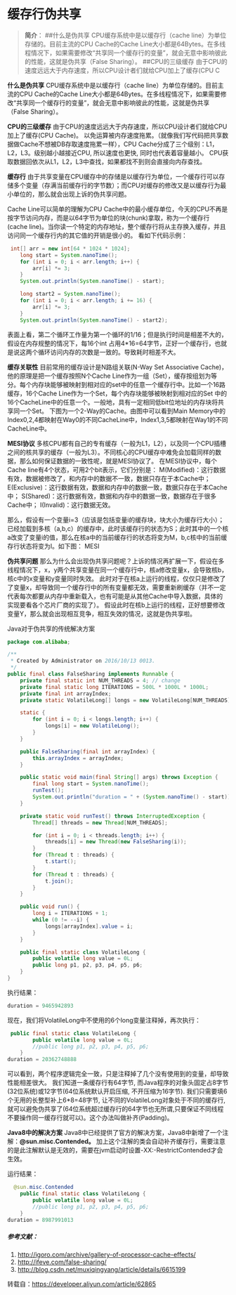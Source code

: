 # 缓存行伪共享

> **简介**： ##什么是伪共享 CPU缓存系统中是以缓存行（cache line）为单位存储的。目前主流的CPU Cache的Cache Line大小都是64Bytes。在多线程情况下，如果需要修改“共享同一个缓存行的变量”，就会无意中影响彼此的性能，这就是伪共享（False Sharing）。 ##CPU的三级缓存 由于CPU的速度远远大于内存速度，所以CPU设计者们就给CPU加上了缓存(CPU C

**什么是伪共享**
CPU缓存系统中是以缓存行（cache line）为单位存储的。目前主流的CPU Cache的Cache Line大小都是64Bytes。在多线程情况下，如果需要修改“共享同一个缓存行的变量”，就会无意中影响彼此的性能，这就是伪共享（False Sharing）。

**CPU的三级缓存**
由于CPU的速度远远大于内存速度，所以CPU设计者们就给CPU加上了缓存(CPU Cache)。 以免运算被内存速度拖累。（就像我们写代码把共享数据做Cache不想被DB存取速度拖累一样），CPU Cache分成了三个级别：L1，L2，L3。级别越小越接近CPU, 所以速度也更快, 同时也代表着容量越小。
CPU获取数据回依次从L1，L2，L3中查找，如果都找不到则会直接向内存查找。

**缓存行**
由于共享变量在CPU缓存中的存储是以缓存行为单位，一个缓存行可以存储多个变量（存满当前缓存行的字节数）；而CPU对缓存的修改又是以缓存行为最小单位的，那么就会出现上诉的伪共享问题。

Cache Line可以简单的理解为CPU Cache中的最小缓存单位，今天的CPU不再是按字节访问内存，而是以64字节为单位的块(chunk)拿取，称为一个缓存行(cache line)。当你读一个特定的内存地址，整个缓存行将从主存换入缓存，并且访问同一个缓存行内的其它值的开销是很小的。
看如下代码示例：

```java
 int[] arr = new int[64 * 1024 * 1024];
    long start = System.nanoTime();
    for (int i = 0; i < arr.length; i++) {
        arr[i] *= 3;
    }
    System.out.println(System.nanoTime() - start);

    long start2 = System.nanoTime();
    for (int i = 0; i < arr.length; i += 16) {
        arr[i] *= 3;
    }
    System.out.println(System.nanoTime() - start2);
```

表面上看，第二个循环工作量为第一个循环的1/16；但是执行时间是相差不大的，假设在内存规整的情况下，每16个int 占用4*16=64字节，正好一个缓存行，也就是说这两个循环访问内存的次数是一致的。导致耗时相差不大。

**缓存关联性**
目前常用的缓存设计是N路组关联(N-Way Set Associative Cache)，他的原理是把一个缓存按照N个Cache Line作为一组（Set），缓存按组划为等分。每个内存块能够被映射到相对应的set中的任意一个缓存行中。比如一个16路缓存，16个Cache Line作为一个Set，每个内存块能够被映射到相对应的Set
中的16个CacheLine中的任意一个。一般地，具有一定相同低bit位地址的内存块将共享同一个Set。
下图为一个2-Way的Cache。由图中可以看到Main Memory中的Index0,2,4都映射在Way0的不同CacheLine中，Index1,3,5都映射在Way1的不同CacheLine中。

**MESI协议**
多核CPU都有自己的专有缓存（一般为L1，L2），以及同一个CPU插槽之间的核共享的缓存（一般为L3）。不同核心的CPU缓存中难免会加载同样的数据，那么如何保证数据的一致性呢，就是MESI协议了。
在MESI协议中，每个Cache line有4个状态，可用2个bit表示，它们分别是：
M(Modified)：这行数据有效，数据被修改了，和内存中的数据不一致，数据只存在于本Cache中；
E(Exclusive)：这行数据有效，数据和内存中的数据一致，数据只存在于本Cache中；
S(Shared)：这行数据有效，数据和内存中的数据一致，数据存在于很多Cache中；
I(Invalid)：这行数据无效。

那么，假设有一个变量i=3（应该是包括变量i的缓存块，块大小为缓存行大小）；已经加载到多核（a,b,c）的缓存中，此时该缓存行的状态为S；此时其中的一个核a改变了变量i的值，那么在核a中的当前缓存行的状态将变为M，b,c核中的当前缓存行状态将变为I。如下图：
MESI

**伪共享问题**
那么为什么会出现伪共享问题呢？上诉的情况再扩展一下，假设在多线程情况下，x，y两个共享变量在同一个缓存行中，核a修改变量x，会导致核b，核c中的x变量和y变量同时失效。
此时对于在核a上运行的线程，仅仅只是修改了了变量x，却导致同一个缓存行中的所有变量都无效，需要重新刷缓存（并不一定代表每次都要从内存中重新载入，也有可能是从其他Cache中导入数据，具体的实现要看各个芯片厂商的实现了）。
假设此时在核b上运行的线程，正好想要修改变量Y，那么就会出现相互竞争，相互失效的情况，这就是伪共享啦。

Java对于伪共享的传统解决方案

```java
package com.alibaba;

/**
 * Created by Administrator on 2016/10/13 0013.
 */
public final class FalseSharing implements Runnable {
    private final static int NUM_THREADS = 4; // change
    private final static long ITERATIONS = 500L * 1000L * 1000L;
    private final int arrayIndex;
    private static VolatileLong[] longs = new VolatileLong[NUM_THREADS];

    static {
        for (int i = 0; i < longs.length; i++) {
            longs[i] = new VolatileLong();
        }
    }

    public FalseSharing(final int arrayIndex) {
        this.arrayIndex = arrayIndex;
    }

    public static void main(final String[] args) throws Exception {
        final long start = System.nanoTime();
        runTest();
        System.out.println("duration = " + (System.nanoTime() - start));
    }

    private static void runTest() throws InterruptedException {
        Thread[] threads = new Thread[NUM_THREADS];

        for (int i = 0; i < threads.length; i++) {
            threads[i] = new Thread(new FalseSharing(i));
        }
        for (Thread t : threads) {
            t.start();
        }
        for (Thread t : threads) {
            t.join();
        }
    }

    public void run() {
        long i = ITERATIONS + 1;
        while (0 != --i) {
            longs[arrayIndex].value = i;
        }
    }

    public final static class VolatileLong {
        public volatile long value = 0L;
        public long p1, p2, p3, p4, p5, p6;
    }
}
```

执行结果：

```java
duration = 9465942893
```

现在，我们将VolatileLong中不使用的6个long变量注释掉，再次执行：

```java
 public final static class VolatileLong {
        public volatile long value = 0L;
        //public long p1, p2, p3, p4, p5, p6; 
    }
duration = 20362748888
```

可以看到，两个程序逻辑完全一致，只是注释掉了几个没有使用到的变量，却导致性能相差很大。 我们知道一条缓存行有64字节, 而Java程序的对象头固定占8字节(32位系统)或12字节(64位系统默认开启压缩, 不开压缩为16字节). 我们只需要填6个无用的长整型补上6*8=48字节, 让不同的VolatileLong对象处于不同的缓存行, 就可以避免伪共享了(64位系统超过缓存行的64字节也无所谓,只要保证不同线程不要操作同一缓存行就可以)。这个办法叫做补齐(Padding)。

**Java8中的解决方案**
Java8中已经提供了官方的解决方案，Java8中新增了一个注解：**@sun.misc.Contended。**
加上这个注解的类会自动补齐缓存行，需要注意的是此注解默认是无效的，需要在jvm启动时设置-XX:-RestrictContended才会生效。

运行结果：

```java
  @sun.misc.Contended
    public final static class VolatileLong {
        public volatile long value = 0L;
        //public long p1, p2, p3, p4, p5, p6;
    }
duration = 8987991013
```

##### 参考文献：

1. http://igoro.com/archive/gallery-of-processor-cache-effects/
2. http://ifeve.com/false-sharing/
3. http://blog.csdn.net/muxiqingyang/article/details/6615199

转载自：https://developer.aliyun.com/article/62865